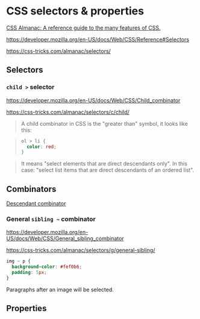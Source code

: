 # CSS selectors & properties

[CSS Almanac: A reference guide to the many features of CSS.](https://css-tricks.com/almanac/)

https://developer.mozilla.org/en-US/docs/Web/CSS/Reference#Selectors

https://css-tricks.com/almanac/selectors/

## Selectors

### `child >` selector

https://developer.mozilla.org/en-US/docs/Web/CSS/Child_combinator

https://css-tricks.com/almanac/selectors/c/child/

> A child combinator in CSS is the "greater than" symbol, it looks like this:

> ```css
> ol > li {
>   color: red;
> }
> ```

> It means "select elements that are direct descendants only". In this case: "select list items that are direct descendants of an ordered list".

## Combinators

[Descendant combinator](https://developer.mozilla.org/en-US/docs/Web/CSS/Descendant_combinator)

### General `sibling ~` combinator

https://developer.mozilla.org/en-US/docs/Web/CSS/General_sibling_combinator

https://css-tricks.com/almanac/selectors/g/general-sibling/

```css
img ~ p {
  background-color: #fef0b6;
  padding: 5px;
}
```

Paragraphs after an image will be selected.

## Properties
